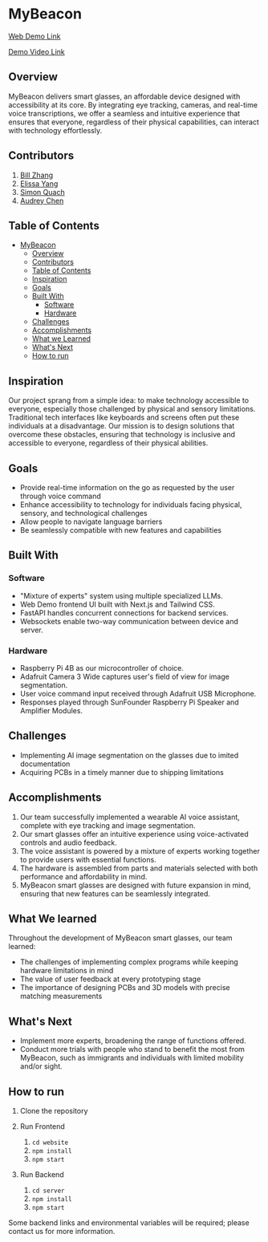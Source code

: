 <a name="mybeacon"></a> 

# MyBeacon

[Web Demo Link](https://www.mybeacon.tech/)

[Demo Video Link](https://youtu.be/VnC7osXl1UQ)


<a name="overview"></a>

## Overview

MyBeacon delivers smart glasses, an affordable device designed with accessibility at its core. By integrating eye tracking, cameras, and real-time voice transcriptions, we offer a seamless and intuitive experience that ensures that everyone, regardless of their physical capabilities, can interact with technology effortlessly.

<a name="contributors"></a>

## Contributors
1. [Bill Zhang](mailto:billzhangsc@gmail.com)
2. [Elissa Yang](mailto:eyang.zeta@gmail.com)
3. [Simon Quach](mailto:simonquach.tech@gmail.com)
4. [Audrey Chen](mailto:audgeviolin07@gmail.com)

<a name="table-of-contents"></a>

## Table of Contents
- [MyBeacon](#mybeacon)
    - [Overview](#overview)
    - [Contributors](#contributors)
    - [Table of Contents](#table-of-contents)
    - [Inspiration](#inspiration)
    - [Goals](#goals)
    - [Built With](#built-with)
        - [Software](#software)
        - [Hardware](#hardware)
    - [Challenges](#challenges)
    - [Accomplishments](#accomplishments)
    - [What we Learned](#what-we-learned)
    - [What's Next](#whats-next)
    - [How to run](#how-to-run)

<a name="inspiration"></a>

## Inspiration

Our project sprang from a simple idea: to make technology accessible to everyone, especially those challenged by physical and sensory limitations. Traditional tech interfaces like keyboards and screens often put these individuals at a disadvantage. 
 Our mission is to design solutions that overcome these obstacles, ensuring that technology is inclusive and accessible to everyone, regardless of their physical abilities.

<a name="goals"></a>

## Goals
- Provide real-time information on the go as requested by the user through voice command
- Enhance accessibility to technology for individuals facing physical, sensory, and technological challenges
- Allow people to navigate language barriers
- Be seamlessly compatible with new features and capabilities

<a name="built-with"></a>

## Built With

<a name="software"></a>

### Software
- "Mixture of experts" system using multiple specialized LLMs.
- Web Demo frontend UI built with Next.js and Tailwind CSS.
- FastAPI handles concurrent connections for backend services.
- Websockets enable two-way communication between device and server.

<a name="hardware"></a>

### Hardware
- Raspberry Pi 4B as our microcontroller of choice.
- Adafruit Camera 3 Wide captures user's field of view for image segmentation.
- User voice command input received through Adafruit USB Microphone.
- Responses played through SunFounder Raspberry Pi Speaker and Amplifier Modules.

<a name="challenges"></a>

## Challenges
- Implementing AI image segmentation on the glasses due to imited documentation
- Acquiring PCBs in a timely manner due to shipping limitations

<a name="accomplishments"></a>

## Accomplishments
1. Our team successfully implemented a wearable AI voice assistant, complete with eye tracking and image segmentation.
2. Our smart glasses offer an intuitive experience using  voice-activated controls and audio feedback.
3. The voice assistant is powered by a mixture of experts working together to provide users with essential functions.
4. The hardware is assembled from parts and materials selected with both performance and affordability in mind.
5. MyBeacon smart glasses are designed with future expansion in mind, ensuring that new features can be seamlessly integrated.

<a name="what-we-learned"></a>

## What We learned

Throughout the development of MyBeacon smart glasses, our team learned:

- The challenges of implementing complex programs while keeping hardware limitations in mind
- The value of user feedback at every prototyping stage
- The importance of designing PCBs and 3D models with precise matching measurements 

<a name="whats-next"></a>

## What's Next
- Implement more experts, broadening the range of functions offered.
- Conduct more trials with people who stand to benefit the most from MyBeacon, such as immigrants and individuals with limited mobility and/or sight.

<a name="how-to-run"></a>

## How to run

1. Clone the repository
2. Run Frontend
    1. `cd website`
    2. `npm install`
    3. `npm start`

3. Run Backend
    1. `cd server`
    2. `npm install`
    3. `npm start`

Some backend links and environmental variables will be required; please contact us for more information.
